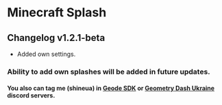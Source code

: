 # Minecraft Splash

## Changelog v1.2.1-beta  
 
- Added own settings.  

### Ability to add own splashes will be added in future updates. 
#### You also can tag me (shineua) in [Geode SDK](https://discord.com/invite/9e43WMKzhp) or [Geometry Dash Ukraine](https://discord.gg/vKUGgkTsSK) discord servers.
